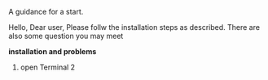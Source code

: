 A guidance for a start. 

Hello, Dear user, Please follw the installation steps as described. There are also some question you may meet

**installation and problems**
1. open Terminal
2
